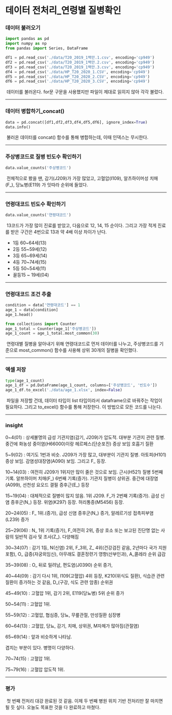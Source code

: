 # 데이터 전처리_연령별 질병확인



 ### 데이터 불러오기

```python
import pandas as pd
import numpy as np
from pandas import Series, DataFrame

df1 = pd.read_csv('./data/T20_2019_1백만.1.csv', encoding='cp949')
df2 = pd.read_csv('./data/T20_2019_1백만.2.csv', encoding='cp949')
df3 = pd.read_csv('./data/T20_2019_1백만.3.csv', encoding='cp949')
df4 = pd.read_csv('./data/HP_T20_2020_1.CSV', encoding='cp949')
df5 = pd.read_csv('./data/HP_T20_2020_2.CSV', encoding='cp949')
df6 = pd.read_csv('./data/HP_T20_2020_3.CSV', encoding='cp949')
```

​	데이터를 불러온다. for문 구문을 사용했지만 파일이 제대로 읽히지 않아 각각 불렀다.



---



### 데이터 병합하기_concat()

```python
data = pd.concat([df1,df2,df3,df4,df5,df6], ignore_index=True)
data.info()
```

​	불러온 데이터를 concat() 함수를 통해 병합하는데, 이때 인덱스는 무시한다.



---



### 주상병코드로 질병 빈도수 확인하기

```python
data.value_counts('주상병코드')
```

​	전체적으로 봤을 땐, 감기(J209)가 가장 많았고, 고혈압(I109), 알츠하이머성 치매(F_), 당뇨병(E119) 가 잇따라 순위에 들었다.



---



### 연령대코드 빈도수 확인하기

```python
data.value_counts('연령대코드')
```

​	13코드가 가장 많이 진료를 받았고, 다음으로 12, 14, 15 순이다. 그리고 가장 적게 진료를 받은 구간은 4번으로 13과 약 4배 이상 차이가 난다.

- 1등 60~64세(13)
- 2등 55~59세(12)
- 3등 65~69세(14)
- 4등 70~74세(15)
- 5등 50~54세(11)
- 꼴등15 ~ 19세(04)



---



### 연령대코드 조건 추출

```python
condition = data['연령대코드'] == 1
age_1 = data[condition]
age_1.head()

from collections import Counter
age_1_total = Counter(age_1['주상병코드'])
age_1_count = age_1_total.most_common(30)
```

​	연령대별 질병을 알아내기 위해 연령대코드로 먼저 데이터를 나누고, 주상병코드를 기준으로 most_common() 함수를 사용해 상위 30개의 질병을 확인했다.



---



### 엑셀 저장

```python
type(age_1_count)
age_1_df = pd.DataFrame(age_1_count, columns=['주상병코드', '빈도수'])
age_1_df.to_excel('./data/age_1.xlsx', index=False)
```

​	파일을 저장할 건데, 데이터 타입이 list 타입이라서 dataframe으로 바꿔주는 작업이 필요하다. 그리고 to_excel() 함수를 통해 저장한다. 이 방법으로 모든 코드를 나눈다.



---



### insight

0~4(01) : 상세불명의 급성 기관지염(감기, J209)가 압도적. 대부분 기관지 관련 질병. 중간에 화농성 중이염(H66000)이랑 헤르페스(단순포진) 증상 보임
호흡기 질환 

5~9(02) : 여기도 1번과 비슷. J209가 가장 많고, 대부분이 기관지 질병. 아토피(H101) 증상 보임. 감염성대장염(A090) 보임. 그리고 F_ 등장.

10~14(03) : 여전히 J209가 1위지만 많이 줄은 것으로 보임. 근시(H521) 질병 5번째 기록. 알쯔하이머 치매(F_) 6번째 기록(증가). 기관지 질병이 상위권. 
중간에 대장염(A099), 선천성 요오드 결필 증후근(E_) 등장

15~19(04) : 대체적으로 질병이 많지 않음. 1위 J209. F_가 2번째 기록(증가). 급성 신염 증후군(N_) 등장. 위염(K297) 등장. 허리통증(M5456) 등장.

20~24(05) : F_ 1위.(증가), 급성 신염 증후군(N_) 증가, 알레르기성 접촉피부염(L239) 증가

25~29(06) : N_ 1위 기록(증가), F_여전히 2위, 증상 호소 또는 보고된 진단명 없는 사람의 일반적 검사 및 조사(Z_). 다양해짐

30~34(07) : 감기 1등, N(신염) 2위, F_3위, Z_ 4위(건강검진 같음, 2년마다 국가 지원 포함), O_ 급증(자궁외임신), 아무래도 결혼정련기 영향(산부인과), A_콜레라 순위 급감

35~39(08) : O_ 뒤로 밀려남, 편도염(J0390) 순위 증가, 

40~44(09) : 감기 다시 1위, I109(고혈압) 4위 등장, K210(위식도 질환), 식습관 관련 질환이 증가하는 것 같음, D_(구강, 식도 관련 암종) 순위권

45~49(10) : 고혈압 1위, 감기 2위, E119(당뇨병) 5위 순위 증가

50~54(11) : 고혈압 1위.

55~59(12) : 고혈압, 협심증, 당뇨, 무릎관절, 만성질환 심장병

60~64(13) : 고혈압, 당뇨, 감기, 치매, 상위권, M자체가 많아짐(관절염)

65~69(14) : 앞과 비슷하게 나타남.

겹치는 부분이 있다. 병명이 다양하다.

70~74(15) : 고혈압 1위.

75~79(16) : 고혈압 압도적 1위.



---



### 평가

​	첫 번째 전처리 대강 완료된 것 같음. 이제 두 번째 병원 위치 기반 전처리만 잘 마치면 될 듯 싶다. 오늘도 목표한 것을 다 완료하고 마쳤다.
